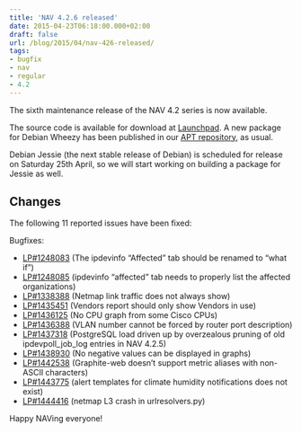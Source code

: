 ```yaml
---
title: 'NAV 4.2.6 released'
date: 2015-04-23T06:18:00.000+02:00
draft: false
url: /blog/2015/04/nav-426-released/
tags: 
- bugfix
- nav
- regular
- 4.2
---
```


The sixth maintenance release of the NAV 4.2 series is now available.

The source code is available for download at [Launchpad](https://launchpad.net/nav/4.2/4.2.6). A new package for Debian Wheezy has been published in our [APT repository](https://nav.uninett.no/wiki/nav_on_debian), as usual.

Debian Jessie (the next stable release of Debian) is scheduled for release on Saturday 25th April, so we will start working on building a package for Jessie as well.

## Changes

The following 11 reported issues have been fixed:

Bugfixes:

*   [LP#1248083](https://bugs.launchpad.net/nav/+bug/1248083/) (The ipdevinfo “Affected” tab should be renamed to “what if”)
*   [LP#1248085](https://bugs.launchpad.net/nav/+bug/1248085/) (ipdevinfo “affected” tab needs to properly list the affected organizations)
*   [LP#1338388](https://bugs.launchpad.net/nav/+bug/1338388/) (Netmap link traffic does not always show)
*   [LP#1435451](https://bugs.launchpad.net/nav/+bug/1435451/) (Vendors report should only show Vendors in use)
*   [LP#1436125](https://bugs.launchpad.net/nav/+bug/1436125/) (No CPU graph from some Cisco CPUs)
*   [LP#1436388](https://bugs.launchpad.net/nav/+bug/1436388/) (VLAN number cannot be forced by router port description)
*   [LP#1437318](https://bugs.launchpad.net/nav/+bug/1437318/) (PostgreSQL load driven up by overzealous pruning of old ipdevpoll\_job\_log entries in NAV 4.2.5)
*   [LP#1438930](https://bugs.launchpad.net/nav/+bug/1438930/) (No negative values can be displayed in graphs)
*   [LP#1442538](https://bugs.launchpad.net/nav/+bug/1442538/) (Graphite-web doesn’t support metric aliases with non-ASCII characters)
*   [LP#1443775](https://bugs.launchpad.net/nav/+bug/1443775/) (alert templates for climate humidity notifications does not exist)
*   [LP#1444416](https://bugs.launchpad.net/nav/+bug/1444416/) (netmap L3 crash in urlresolvers.py)

Happy NAVing everyone!
